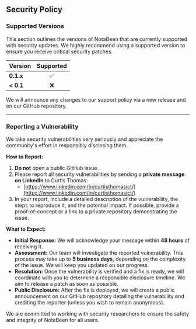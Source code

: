 ## Security Policy

### Supported Versions

This section outlines the versions of NotaBeen that are currently supported with security updates. We highly recommend using a supported version to ensure you receive critical security patches.

| Version   |     Supported      |
| :-------- | :----------------: |
| **0.1.x** | :white_check_mark: |
| **< 0.1** |        :x:         |

We will announce any changes to our support policy via a new release and on our GitHub repository.

---

### Reporting a Vulnerability

We take security vulnerabilities very seriously and appreciate the community's effort in responsibly disclosing them.

**How to Report:**

1.  **Do not** open a public GitHub issue.
2.  Please report all security vulnerabilities by sending a **private message on LinkedIn** to Curtis Thomas:
    - [https://www.linkedin.com/in/curtisthomasict/](https://www.linkedin.com/in/curtisthomasict/)
3.  In your report, include a detailed description of the vulnerability, the steps to reproduce it, and the potential impact. If possible, provide a proof-of-concept or a link to a private repository demonstrating the issue.

**What to Expect:**

- **Initial Response:** We will acknowledge your message within **48 hours** of receiving it.
- **Assessment:** Our team will investigate the reported vulnerability. This process may take up to **5 business days**, depending on the complexity of the issue. We will keep you updated on our progress.
- **Resolution:** Once the vulnerability is verified and a fix is ready, we will coordinate with you to determine a responsible disclosure timeline. We aim to release a patch as soon as possible.
- **Public Disclosure:** After the fix is deployed, we will create a public announcement on our GitHub repository detailing the vulnerability and crediting the reporter (unless you wish to remain anonymous).

We are committed to working with security researchers to ensure the safety and integrity of NotaBeen for all users.
